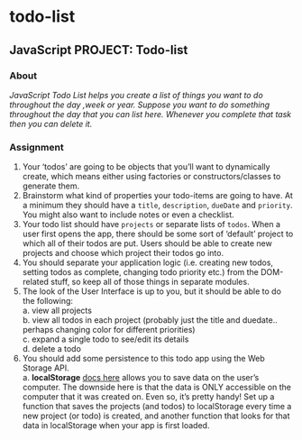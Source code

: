# todo-list
## JavaScript PROJECT: Todo-list
### About 
 *JavaScript Todo List helps you create a list of things you want to do throughout the day ,week or year. Suppose you want to do something throughout the day that you can list here. Whenever you complete that task then you can delete it.*
 ### Assignment
1. Your ‘todos’ are going to be objects that you’ll want to dynamically create, which means either using factories or constructors/classes to generate them.
2. Brainstorm what kind of properties your todo-items are going to have. At a minimum they should have a `title`, `description`, `dueDate` and `priority`. You might also want to include notes or even a checklist.
3. Your todo list should have `projects` or separate lists of `todos`. When a user first opens the app, there should be some sort of ‘default’ project to which all of their todos are put. Users should be able to create new projects and choose which project their todos go into.
4. You should separate your application logic (i.e. creating new todos, setting todos as complete, changing todo priority etc.) from the DOM-related stuff, so keep all of those things in separate modules.
5. The look of the User Interface is up to you, but it should be able to do the following:<br>
 a. view all projects<br>
 b. view all todos in each project (probably just the title and duedate.. perhaps changing color for different priorities)<br>
 c. expand a single todo to see/edit its details<br>
 d. delete a todo<br>
6. You should add some persistence to this todo app using the Web Storage API.<br>
 a. **localStorage** [docs here](https://developer.mozilla.org/en-US/docs/Web/API/Web_Storage_API/Using_the_Web_Storage_API) allows you to save data on the user’s computer. The downside here is that the data is ONLY accessible on the computer that it was created on. Even so, it’s pretty handy! Set up a function that saves the projects (and todos) to localStorage every time a new project (or todo) is created, and another function that looks for that data in localStorage when your app is first loaded.<br>

